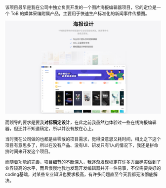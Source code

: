 该项目最早是我在公司中独立负责开发的一个图片海报编辑器项目，它的定位是一个 ToB 的媒体采编附属产品，主要用于快速生产标准化的新闻事件传播图。

![](../images/2023-7-17-1689585503882.png)

而领导的要求是要我**对标稿定设计**，在此之前我虽然也体验过一些在线海报编辑器，但还并不知道稿定，所以并没有放在心上。

当时我在公司做的也都是些零散的项目需求，觉得没意思又耗时间，相比之下这个项目有意思多了，所以在没有产品、没有UI、研发只有1人的情况下，我还是拼命挤时间来开发这个项目。

而随着功能的完善，项目细节的不断深入，我逐渐发现稿定在许多方面确实做到了业界较高的水平，而且慢慢地我也发现开发编辑器并非一件易事，不仅需要良好的coding基础，对某些专业知识也要求极高，有许多问题直至今天我都无法彻底解决。
